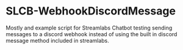 # SLCB-WebhookDiscordMessage
Mostly and example script for Streamlabs Chatbot testing sending messages to a discord webhook instead of using the built in discord message method included in streamlabs.
